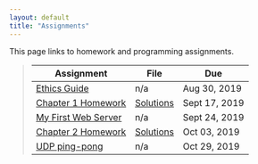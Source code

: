 ```yaml
---
layout: default
title: "Assignments"
---
```


This page links to homework and programming assignments.

> Assignment | File | Due
> ---------- | ---- | ---
> [Ethics Guide](assign01.html) | n/a | Aug 30, 2019
> [Chapter 1 Homework](assign02.html) | [Solutions](homework_1_solutions.pdf) | Sept 17, 2019
> [My First Web Server](assign03.html) | n/a | Sept 24, 2019
> [Chapter 2 Homework](assign04.html) | [Solutions](assign04_sol.html) | Oct 03, 2019
> [UDP ping-pong](assign05.html) | n/a | Oct 29, 2019
